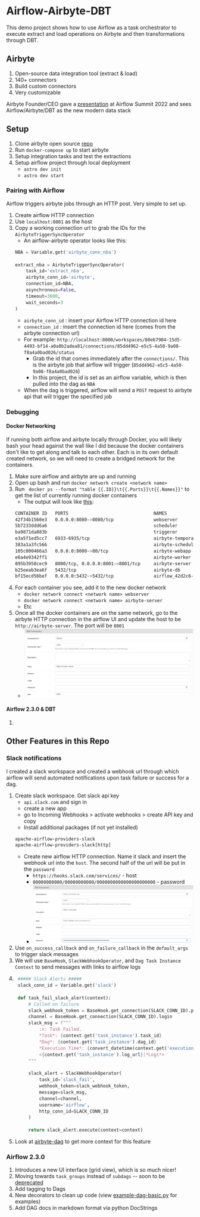 # Airflow-Airbyte-DBT
This demo project shows how to use Airflow as a task orchestrator to execute extract and load operations on Airbyte and then transformations through DBT.

## Airbyte
1. Open-source data integration tool (extract & load)
2. 140+ connectors
3. Build custom connectors
4. Very customizable

Airbyte Founder/CEO gave a [presentation](https://airflowsummit.org/sessions/2021/the-new-modern-data-stack-airbyte-airflow-dbt/) at Airflow Summit 2022 and sees Airflow/Airbyte/DBT as the new modern data stack

## Setup
1. Clone airbyte open source [repo](https://github.com/airbytehq/airbyte)
2. Run `docker-compose up` to start airbyte
3. Setup integration tasks and test the extractions
4. Setup airflow project through local deployment
    * `astro dev init`
    * `astro dev start`

### Pairing with Airflow
Airflow triggers airbyte jobs through an HTTP post. Very simple to set up.
1. Create airflow HTTP connection
2. Use `localhost:8001` as the host
3. Copy a working connection url to grab the IDs for the `AirbyteTriggerSyncOperator`
    * An airflow-airbyte operator looks like this:
    ```python
    NBA = Variable.get('airbyte_conn_nba')

    extract_nba = AirbyteTriggerSyncOperator(
        task_id='extract_nba',
        airbyte_conn_id='airbyte',
        connection_id=NBA,
        asynchronous=False,
        timeout=3600,
        wait_seconds=3
    )
    ```
    * `airbyte_conn_id` : insert your Airflow HTTP connection id here
    * `connection_id` : insert the connection id here (comes from the airbyte connection url)
    * For example: `http://localhost:8000/workspaces/80eb7904-15d5-4493-bf14-a0a8b2adea81/connections/85dd4962-e5c5-4a50-9a08-f8a4a0bad026/status`
        - Grab the id that comes immediately after the `connections/`. This is the airbyte job that airflow will trigger (`85dd4962-e5c5-4a50-9a08-f8a4a0bad026`)
        - In this project, the id is set as an airflow variable, which is then pulled into the dag as `NBA`
    * When the dag is triggered, airflow will send a `POST` request to airbyte api that will trigger the specified job

### Debugging
#### Docker Networking
If running both airflow and airbyte locally through Docker, you will likely bash your head against the wall like I did because the docker containers don't like to get along and talk to each other. Each is in its own default created network, so we will need to create a bridged network for the containers.
1. Make sure airflow and airbyte are up and running
2. Open up bash and run `docker network create <network name>`
3. Run ` docker ps --format "table {{.ID}}\t{{.Ports}}\t{{.Names}}"` to get the list of currently running docker containers
    - The output will look like [this](./names.txt):
    ```bash
    CONTAINER ID   PORTS                                NAMES
    42f34b1560e3   0.0.0.0:8080->8080/tcp               webserver
    5b7233ddd6a6                                        scheduler
    ba9871da883b                                        triggerer
    e3a5f1ed5cc7   6933-6935/tcp                        airbyte-temporal
    383a1a3fc566                                        airbyte-scheduler
    105c000466a3   0.0.0.0:8000->80/tcp                 airbyte-webapp
    e6a4e9342ff1                                        airbyte-worker
    895b3950cec9   8000/tcp, 0.0.0.0:8001->8001/tcp     airbyte-server
    b25eeab3ea6f   5432/tcp                             airbyte-db
    bf15ecd56bef   0.0.0.0:5432->5432/tcp               airflow_42d2c6-postgres

    ```
4. For each container you see, add it to the new docker network 
    - `docker network connect <network name> webserver` 
    - `docker network connect <network name> airbyte-server`
    - Etc
5. Once all the docker containers are on the same network, go to the airbyte HTTP connection in the airflow UI and update the host to be `http://airbyte-server`. The port will be `8001`
    - ![airbyte_connection.png](./img/airbyte.png)

#### Airflow 2.3.0 & DBT
1. 

## Other Features in this Repo
### Slack notifications
I created a slack workspace and created a webhook url through which airflow will send automated notifications upon task failure or success for a dag.

1. Create slack workspace. Get slack api key
    - `api.slack.com` and sign in
    - create a new app
    - go to Incoming Webhooks > activate webhooks > create API key and copy
    - Install additional packages (if not yet installed)
    ```requirements.txt
    apache-airflow-providers-slack
    apache-airflow-providers-slack[http]
    ```
    - Create new airflow HTTP connection. Name it slack and insert the webhook url into the `host`. The second half of the url will be put in the `password`
        - `https://hooks.slack.com/services/` - host
        - `00000000000/00000000000/0000000000000000000000` - password
        - ![slack.png](./img/slack.png)
2. Use `on_success_callback` and `on_failure_callback` in the `default_args` to trigger slack messages
3. We will use `BaseHook`, `SlackWebhookOperator`, and `Dag Task Instance Context` to send messages with links to airflow logs
4. ```python
    ##### Slack Alerts #####
    slack_conn_id = Variable.get('slack')

    def task_fail_slack_alert(context):
        # Called on failure
        slack_webhook_token = BaseHook.get_connection(SLACK_CONN_ID).password
        channel = BaseHook.get_connection(SLACK_CONN_ID).login
        slack_msg = f"""
            :x: Task Failed.
            *Task*: {context.get('task_instance').task_id}
            *Dag*: {context.get('task_instance').dag_id}
            *Execution Time*: {convert_datetime(context.get('execution_date'))}
            <{context.get('task_instance').log_url}|*Logs*>
        """

        slack_alert = SlackWebhookOperator(
            task_id='slack_fail',
            webhook_token=slack_webhook_token,
            message=slack_msg,
            channel=channel,
            username='airflow',
            http_conn_id=SLACK_CONN_ID
        )

        return slack_alert.execute(context=context)
    ```
5. Look at [airbyte-dag](./dags/airbyte-dag.py) to get more context for this feature

### Airflow 2.3.0
1. Introduces a new UI interface (grid view), which is so much nicer!
2. Moving towards `task_groups` instead of `subdags` -- soon to be [deprecated](https://airflow.apache.org/docs/apache-airflow/stable/concepts/dags.html?highlight=taskgroup#taskgroups-vs-subdags)
3. Add tagging to Dags
4. New decorators to clean up code (view [example-dag-basic.py](./dags/example-dag-basic.py) for examples)
5. Add DAG docs in markdown format via python DocStrings

